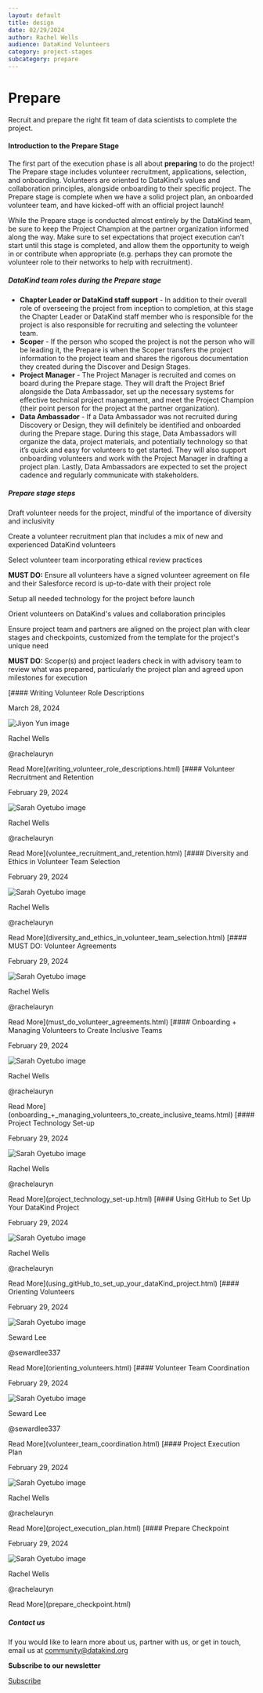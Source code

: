 ```yaml
---
layout: default
title: design
date: 02/29/2024
author: Rachel Wells
audience: DataKind Volunteers
category: project-stages
subcategory: prepare
---
```





Prepare
=======


Recruit and prepare the right fit team of data scientists to complete the project.







#### Introduction to the Prepare Stage


The first part of the execution phase is all about **preparing** to do the project! The Prepare stage includes volunteer recruitment, applications, selection, and onboarding. Volunteers are oriented to DataKind’s values and collaboration principles, alongside onboarding to their specific project. The Prepare stage is complete when we have a solid project plan, an onboarded volunteer team, and have kicked\-off with an official project launch!


While the Prepare stage is conducted almost entirely by the DataKind team, be sure to keep the Project Champion at the partner organization informed along the way. Make sure to set expectations that project execution can’t start until this stage is completed, and allow them the opportunity to weigh in or contribute when appropriate (e.g. perhaps they can promote the volunteer role to their networks to help with recruitment).


##### DataKind team roles during the Prepare stage


* **Chapter Leader or DataKind staff support** \- In addition to their overall role of overseeing the project from inception to completion, at this stage the Chapter Leader or DataKind staff member who is responsible for the project is also responsible for recruiting and selecting the volunteer team.
* **Scoper** \- If the person who scoped the project is not the person who will be leading it, the Prepare is when the Scoper transfers the project information to the project team and shares the rigorous documentation they created during the Discover and Design Stages.
* **Project Manager** \- The Project Manager is recruited and comes on board during the Prepare stage. They will draft the Project Brief alongside the Data Ambassador, set up the necessary systems for effective technical project management, and meet the Project Champion (their point person for the project at the partner organization).
* **Data Ambassador** \- If a Data Ambassador was not recruited during Discovery or Design, they will definitely be identified and onboarded during the Prepare stage. During this stage, Data Ambassadors will organize the data, project materials, and potentially technology so that it’s quick and easy for volunteers to get started. They will also support onboarding volunteers and work with the Project Manager in drafting a project plan. Lastly, Data Ambassadors are expected to set the project cadence and regularly communicate with stakeholders.


##### Prepare stage steps


Draft volunteer needs for the project, mindful of the importance of diversity and inclusivity


Create a volunteer recruitment plan that includes a mix of new and experienced DataKind volunteers


Select volunteer team incorporating ethical review practices


**MUST DO:** Ensure all volunteers have a signed volunteer agreement on file and their Salesforce record is up\-to\-date with their project role


Setup all needed technology for the project before launch


Orient volunteers on DataKind's values and collaboration principles 


Ensure project team and partners are aligned on the project plan with clear stages and checkpoints, customized from the template for the project's unique need


**MUST DO:** Scoper(s) and project leaders check in with advisory team to review what was prepared, particularly the project plan and agreed upon milestones for execution






[#### Writing Volunteer Role Descriptions


March 28, 2024


![Jiyon Yun image](https://avatars.githubusercontent.com/u/95733281?s=72)


Rachel Wells


@rachelauryn



Read More](writing_volunteer_role_descriptions.html)
[#### Volunteer Recruitment and Retention


February 29, 2024


![Sarah Oyetubo image](https://avatars.githubusercontent.com/u/70516588?s=72)


Rachel Wells


@rachelauryn



Read More](voluntee_recruitment_and_retention.html)
[#### Diversity and Ethics in Volunteer Team Selection


February 29, 2024


![Sarah Oyetubo image](https://avatars.githubusercontent.com/u/70516588?s=72)


Rachel Wells


@rachelauryn



Read More](diversity_and_ethics_in_volunteer_team_selection.html)
[#### MUST DO: Volunteer Agreements


February 29, 2024


![Sarah Oyetubo image](https://avatars.githubusercontent.com/u/70516588?s=72)


Rachel Wells


@rachelauryn



Read More](must_do_volunteer_agreements.html)
[#### Onboarding \+ Managing Volunteers to Create Inclusive Teams


February 29, 2024


![Sarah Oyetubo image](https://avatars.githubusercontent.com/u/70516588?s=72)


Rachel Wells


@rachelauryn



Read More](onboarding_+_managing_volunteers_to_create_inclusive_teams.html)
[#### Project Technology Set\-up


February 29, 2024


![Sarah Oyetubo image](https://avatars.githubusercontent.com/u/70516588?s=72)


Rachel Wells


@rachelauryn



Read More](project_technology_set-up.html)
[#### Using GitHub to Set Up Your DataKind Project


February 29, 2024


![Sarah Oyetubo image](https://avatars.githubusercontent.com/u/70516588?s=72)


Rachel Wells


@rachelauryn



Read More](using_gitHub_to_set_up_your_dataKind_project.html)
[#### Orienting Volunteers


February 29, 2024


![Sarah Oyetubo image](https://avatars.githubusercontent.com/u/70516588?s=72)


Seward Lee


@sewardlee337



Read More](orienting_volunteers.html)
[#### Volunteer Team Coordination


February 29, 2024


![Sarah Oyetubo image](https://avatars.githubusercontent.com/u/70516588?s=72)


Seward Lee


@sewardlee337



Read More](volunteer_team_coordination.html)
[#### Project Execution Plan


February 29, 2024


![Sarah Oyetubo image](https://avatars.githubusercontent.com/u/70516588?s=72)


Rachel Wells


@rachelauryn



Read More](project_execution_plan.html)
[#### Prepare Checkpoint


February 29, 2024


![Sarah Oyetubo image](https://avatars.githubusercontent.com/u/70516588?s=72)


Rachel Wells


@rachelauryn



Read More](prepare_checkpoint.html)





##### Contact us


If you would like to learn more about us, partner with us, or get in touch, email us at community@datakind.org




**Subscribe to our newsletter**
  

[Subscribe](https://www.datakind.org/subscribe/)



